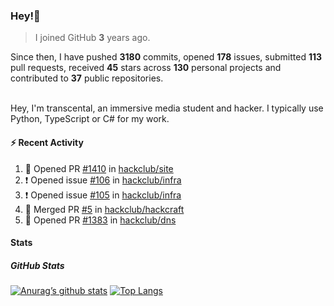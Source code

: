 ### Hey!👋
<!-- [![Banner](banner.png)](https://dillonb07.is-a.dev) -->


> I joined GitHub **3** years ago.

Since then, I have pushed **3180** commits, opened **178** issues, submitted **113** pull requests, received **45** stars across **130** personal projects and contributed to **37** public repositories.

<br>
Hey, I'm transcental, an immersive media student and hacker. I typically use Python, TypeScript or C# for my work.

<br>

#### :zap: Recent Activity

<!--START_SECTION:activity-->
1. 💪 Opened PR [#1410](https://github.com/hackclub/site/pull/1410) in [hackclub/site](https://github.com/hackclub/site)
2. ❗ Opened issue [#106](https://github.com/hackclub/infra/issues/106) in [hackclub/infra](https://github.com/hackclub/infra)
3. ❗ Opened issue [#105](https://github.com/hackclub/infra/issues/105) in [hackclub/infra](https://github.com/hackclub/infra)
4. 🎉 Merged PR [#5](https://github.com/hackclub/hackcraft/pull/5) in [hackclub/hackcraft](https://github.com/hackclub/hackcraft)
5. 💪 Opened PR [#1383](https://github.com/hackclub/dns/pull/1383) in [hackclub/dns](https://github.com/hackclub/dns)
<!--END_SECTION:activity-->

#### Stats

##### GitHub Stats
[![Anurag’s github stats](https://github-readme-stats.vercel.app/api?username=transcental&show_icons=true&theme=radical)](https://github.com/transcental)
[![Top Langs](https://github-readme-stats.vercel.app/api/top-langs/?username=transcental&layout=compact&theme=radical)](https://github.com/transcental)
